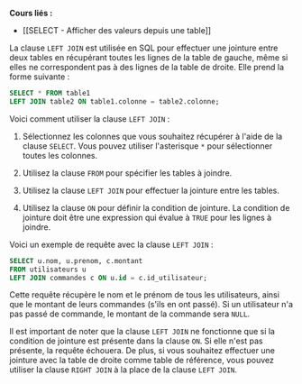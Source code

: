 **Cours liés :**
- [[SELECT - Afficher des valeurs depuis une table]]

La clause `LEFT JOIN` est utilisée en SQL pour effectuer une jointure entre deux tables en récupérant toutes les lignes de la table de gauche, même si elles ne correspondent pas à des lignes de la table de droite. Elle prend la forme suivante :

```sql
SELECT * FROM table1 
LEFT JOIN table2 ON table1.colonne = table2.colonne;
```

Voici comment utiliser la clause `LEFT JOIN` :

1.  Sélectionnez les colonnes que vous souhaitez récupérer à l'aide de la clause `SELECT`. Vous pouvez utiliser l'asterisque `*` pour sélectionner toutes les colonnes.
    
2.  Utilisez la clause `FROM` pour spécifier les tables à joindre.
    
3.  Utilisez la clause `LEFT JOIN` pour effectuer la jointure entre les tables.
    
4.  Utilisez la clause `ON` pour définir la condition de jointure. La condition de jointure doit être une expression qui évalue à `TRUE` pour les lignes à joindre.
    

Voici un exemple de requête avec la clause `LEFT JOIN` :

```sql
SELECT u.nom, u.prenom, c.montant
FROM utilisateurs u 
LEFT JOIN commandes c ON u.id = c.id_utilisateur;
```

Cette requête récupère le nom et le prénom de tous les utilisateurs, ainsi que le montant de leurs commandes (s'ils en ont passé). Si un utilisateur n'a pas passé de commande, le montant de la commande sera `NULL`.

Il est important de noter que la clause `LEFT JOIN` ne fonctionne que si la condition de jointure est présente dans la clause `ON`. Si elle n'est pas présente, la requête échouera. De plus, si vous souhaitez effectuer une jointure avec la table de droite comme table de référence, vous pouvez utiliser la clause `RIGHT JOIN` à la place de la clause `LEFT JOIN`.